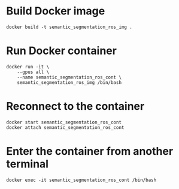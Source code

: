 # Build Docker image
```
docker build -t semantic_segmentation_ros_img .
```

# Run Docker container
```
docker run -it \
    --gpus all \
    --name semantic_segmentation_ros_cont \
    semantic_segmentation_ros_img /bin/bash
```

# Reconnect to the container
```
docker start semantic_segmentation_ros_cont
docker attach semantic_segmentation_ros_cont
```

# Enter the container from another terminal
```
docker exec -it semantic_segmentation_ros_cont /bin/bash
```